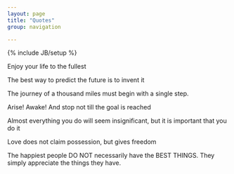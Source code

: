 ```yaml
---
layout: page
title: "Quotes"
group: navigation

---
```

{% include JB/setup %}

Enjoy your life to the fullest

The best way to predict the future is to invent it

The journey of a thousand miles must begin with a single step.

Arise! Awake! And stop not till the goal is reached

Almost everything you do will seem insignificant, but it is important that you do it

Love does not claim possession, but gives freedom

The happiest people DO NOT necessarily have the BEST THINGS. They simply appreciate the things they have.

